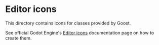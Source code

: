 # Editor icons

This directory contains icons for classes provided by Goost.

See official Godot Engine's
[Editor icons](https://docs.godotengine.org/en/latest/development/editor/creating_icons.html)
documentation page on how to create them.
